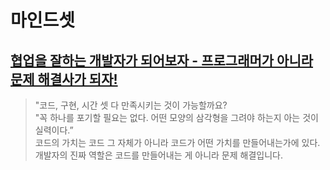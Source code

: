 # 마인드셋
## [협업을 잘하는 개발자가 되어보자 - 프로그래머가 아니라 문제 해결사가 되자!](https://velog.io/@teo/collaboration#2-%EC%BD%94%EB%93%9C%EC%9D%98-%EA%B0%80%EC%B9%98%EC%99%80-%EB%B9%84%EC%A7%80%EB%8B%88%EC%8A%A4)
> "코드, 구현, 시간 셋 다 만족시키는 것이 가능할까요?   
> "꼭 하나를 포기할 필요는 없다. 어떤 모양의 삼각형을 그려야 하는지 아는 것이 실력이다.”   
> 코드의 가치는 코드 그 자체가 아니라 코드가 어떤 가치를 만들어내는가에 있다.   
> 개발자의 진짜 역할은 코드를 만들어내는 게 아니라 문제 해결입니다.
